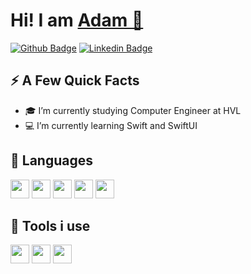 <h1>Hi! I am <a href="https://github.com/AdamRemoy">Adam 👋</a></h1>

[![Github Badge](http://img.shields.io/badge/-Github-black?style=flat-square&logo=github&link=https://github.com/Defcon27/)](https://github.com/Defcon27/) 
[![Linkedin Badge](https://img.shields.io/badge/-LinkedIn-blue?style=flat-square&logo=Linkedin&logoColor=white&link=https://www.linkedin.com/in/hemanthkollipara/)](https://www.linkedin.com/in/hemanthkollipara)

## ⚡️ A Few Quick Facts

- 🎓 I’m currently studying Computer Engineer at HVL
- 💻 I’m currently learning Swift and SwiftUI

## 🚀 Languages
<code><img height="30" src="https://emojis.slackmojis.com/emojis/images/1643510289/50228/swift.png?1643510289"></code>
<code><img height="30" src="https://emojis.slackmojis.com/emojis/images/1643509209/50229/swiftui.png?1643509209)"></code>
<code><img height="30" src="https://emojis.slackmojis.com/emojis/images/1643514058/151/javascript.png?1643514058"></code>
<code><img height="30" src="https://emojis.slackmojis.com/emojis/images/1643514044/32/python.png?1643514044"></code>
<code><img height="30" src="https://emojis.slackmojis.com/emojis/images/1643514067/232/java.png?1643514067"></code>

## 🔧 Tools i use
<code><img height="30" src="https://emojis.slackmojis.com/emojis/images/1643514219/1851/intellij_idea.png?1643514219"></code>
<code><img height="30" src="https://emojis.slackmojis.com/emojis/images/1643514881/8944/vscode.png?1643514881"></code>
<code><img height="30" src="https://emojis.slackmojis.com/emojis/images/1690968275/67360/xcode.png?1690968275"></code>

